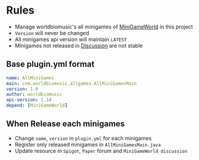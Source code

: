 # Rules
- Manage worldbiomusic's all minigames of [MiniGameWorld](https://github.com/MiniGameWorlds/MiniGameWorld) in this project
- `Version` will never be changed
- All minigames api version will maintain `LATEST`
- Minigames not released in [Discussion](https://github.com/MiniGameWorlds/MiniGameWorld/discussions/categories/minigames) are not stable

## Base plugin.yml format
```yaml
name: AllMiniGames
main: com.worldbiomusic.allgames.AllMiniGamesMain
version: 1.0
author: worldbiomusic
api-version: 1.14
depend: [MiniGameWorld]
```

## When Release each minigames
- Change `name`, `version` in `plugin.yml` for each minigames
- Register only released minigames in `AllMiniGamesMain.java`
- Update resource in `Spigot`, `Paper` forum and `MiniGameWorld discussion`